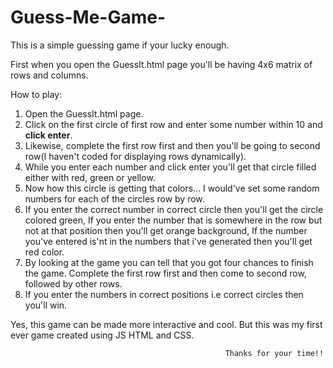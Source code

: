 # Guess-Me-Game-

This is a simple guessing game if your lucky enough. 

First when you open the GuessIt.html page you'll be having 4x6 matrix of rows and columns.

How to play:
1. Open the GuessIt.html page.
2. Click on the first circle of first row and enter some number within 10 and **click enter**.
3. Likewise, complete the first row first and then you'll be going to second row(I haven't coded for displaying rows dynamically).
4. While you enter each number and click enter you'll get that circle filled either with red, green or yellow.
5. Now how this circle is getting that colors... I would've set some random numbers for each of the circles row by row.
6. If you enter the correct number in correct circle then you'll get the circle colored green, If you enter the number that is somewhere in the row but not at that position then you'll get orange background, If the number you've entered is'nt in the numbers that i've generated then you'll get red color.
7. By looking at the game you can tell that you got four chances to finish the game. Complete the first row first and then come to second row, followed by other rows.
8. If you enter the numbers in correct positions i.e correct circles then you'll win.

Yes, this game can be made more interactive and cool. But this was my first ever game created using JS HTML and CSS.


                                                    Thanks for your time!!
